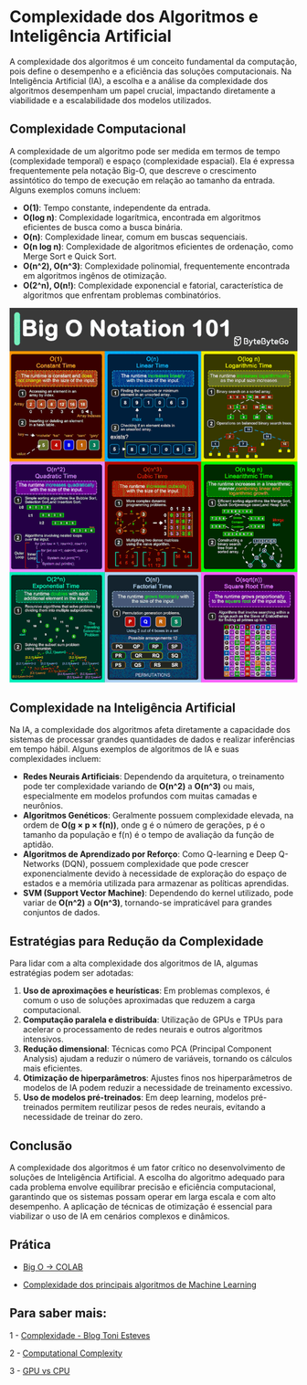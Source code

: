 # **Complexidade dos Algoritmos e Inteligência Artificial**

A complexidade dos algoritmos é um conceito fundamental da computação, pois define o desempenho e a eficiência das soluções computacionais. Na Inteligência Artificial (IA), a escolha e a análise da complexidade dos algoritmos desempenham um papel crucial, impactando diretamente a viabilidade e a escalabilidade dos modelos utilizados.

## **Complexidade Computacional**
A complexidade de um algoritmo pode ser medida em termos de tempo (complexidade temporal) e espaço (complexidade espacial). Ela é expressa frequentemente pela notação Big-O, que descreve o crescimento assintótico do tempo de execução em relação ao tamanho da entrada. Alguns exemplos comuns incluem:

- **O(1)**: Tempo constante, independente da entrada.
- **O(log n)**: Complexidade logarítmica, encontrada em algoritmos eficientes de busca como a busca binária.
- **O(n)**: Complexidade linear, comum em buscas sequenciais.
- **O(n log n)**: Complexidade de algoritmos eficientes de ordenação, como Merge Sort e Quick Sort.
- **O(n^2), O(n^3)**: Complexidade polinomial, frequentemente encontrada em algoritmos ingênos de otimização.
- **O(2^n), O(n!)**: Complexidade exponencial e fatorial, característica de algoritmos que enfrentam problemas combinatórios.


![Narrow vs General](./imgs/1739554594111.gif)


## **Complexidade na Inteligência Artificial**
Na IA, a complexidade dos algoritmos afeta diretamente a capacidade dos sistemas de processar grandes quantidades de dados e realizar inferências em tempo hábil. Alguns exemplos de algoritmos de IA e suas complexidades incluem:

- **Redes Neurais Artificiais**: Dependendo da arquitetura, o treinamento pode ter complexidade variando de **O(n^2)** a **O(n^3)** ou mais, especialmente em modelos profundos com muitas camadas e neurônios.
- **Algoritmos Genéticos**: Geralmente possuem complexidade elevada, na ordem de **O(g × p × f(n))**, onde g é o número de gerações, p é o tamanho da população e f(n) é o tempo de avaliação da função de aptidão.
- **Algoritmos de Aprendizado por Reforço**: Como Q-learning e Deep Q-Networks (DQN), possuem complexidade que pode crescer exponencialmente devido à necessidade de exploração do espaço de estados e a memória utilizada para armazenar as políticas aprendidas.
- **SVM (Support Vector Machine)**: Dependendo do kernel utilizado, pode variar de **O(n^2)** a **O(n^3)**, tornando-se impraticável para grandes conjuntos de dados.



## **Estratégias para Redução da Complexidade**
Para lidar com a alta complexidade dos algoritmos de IA, algumas estratégias podem ser adotadas:

1. **Uso de aproximações e heurísticas**: Em problemas complexos, é comum o uso de soluções aproximadas que reduzem a carga computacional.
2. **Computação paralela e distribuída**: Utilização de GPUs e TPUs para acelerar o processamento de redes neurais e outros algoritmos intensivos.
3. **Redução dimensional**: Técnicas como PCA (Principal Component Analysis) ajudam a reduzir o número de variáveis, tornando os cálculos mais eficientes.
4. **Otimização de hiperparâmetros**: Ajustes finos nos hiperparâmetros de modelos de IA podem reduzir a necessidade de treinamento excessivo.
5. **Uso de modelos pré-treinados**: Em deep learning, modelos pré-treinados permitem reutilizar pesos de redes neurais, evitando a necessidade de treinar do zero.

## **Conclusão**
A complexidade dos algoritmos é um fator crítico no desenvolvimento de soluções de Inteligência Artificial. A escolha do algoritmo adequado para cada problema envolve equilibrar precisão e eficiência computacional, garantindo que os sistemas possam operar em larga escala e com alto desempenho. A aplicação de técnicas de otimização é essencial para viabilizar o uso de IA em cenários complexos e dinâmicos.

## Prática

 -  [Big O -> COLAB ](https://github.com/25s1-introIA/.github/blob/main/colabs/big_0.ipynb)

 - [Complexidade dos principais algoritmos de Machine Learning](./algoML_complexidades.md)


## **Para saber mais:**

1 - [Complexidade - Blog Toni Esteves](https://www.toniesteves.com/introduction-to-big-o-notation#:~:text=A%20nota%C3%A7%C3%A3o%20Big%20O%20%C3%A9,em%20qualquer%20linguagem%20de%20programa%C3%A7%C3%A3o.&text=Como%20esse%20%C3%A9%20um%20t%C3%B3pico,(log%20n)%2C%20etc.)

2 - [Computational Complexity](https://oecs.mit.edu/pub/nq8ws6q1/release/1)

3 - [GPU vs CPU](./GPUvsCPU.md)